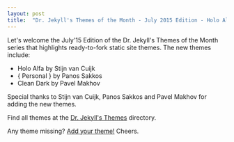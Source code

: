 ```yaml
---
layout: post
title:  "Dr. Jekyll's Themes of the Month - July 2015 Edition - Holo Alfa, { Personal }, Clean Dark etc."
---
```


Let's welcome the July'15 Edition of the Dr. Jekyll's Themes of the Month series
 that highlights ready-to-fork static site themes. The new themes include:
 
 - Holo Alfa by Stijn van Cuijk 
 - { Personal } by Panos Sakkos
 - Clean Dark by Pavel Makhov
 
 Special thanks to Stijn van Cuijk, Panos Sakkos and Pavel Makhov for adding the new themes.
 
 Find all themes at the [Dr. Jekyll's Themes](http://drjekyllthemes.github.io) directory.
 
 Any theme missing? [Add your theme!](https://github.com/drjekyllthemes/themes) Cheers.
 
